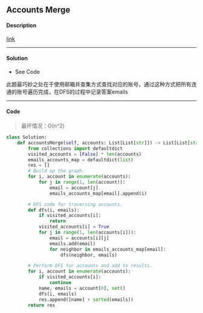 ## Accounts Merge

#### Description

[link](https://leetcode.com/problems/accounts-merge/description/)

---

#### Solution

- See Code

此题最巧妙之处在于使用邮箱并查集方式查找对应的账号，通过这种方式把所有连通的账号遍历完成，在DFS的过程中记录答案emails

---

#### Code

> 最坏情况：O(n^2)

```python
class Solution:
    def accountsMerge(self, accounts: List[List[str]]) -> List[List[str]]:
        from collections import defaultdict
        visited_accounts = [False] * len(accounts)
        emails_accounts_map = defaultdict(list)
        res = []
        # Build up the graph.
        for i, account in enumerate(accounts):
            for j in range(1, len(account)):
                email = account[j]
                emails_accounts_map[email].append(i)

        # DFS code for traversing accounts.
        def dfs(i, emails):
            if visited_accounts[i]:
                return
            visited_accounts[i] = True
            for j in range(1, len(accounts[i])):
                email = accounts[i][j]
                emails.add(email)
                for neighbor in emails_accounts_map[email]:
                    dfs(neighbor, emails)

        # Perform DFS for accounts and add to results.
        for i, account in enumerate(accounts):
            if visited_accounts[i]:
                continue
            name, emails = account[0], set()
            dfs(i, emails)
            res.append([name] + sorted(emails))
        return res
```